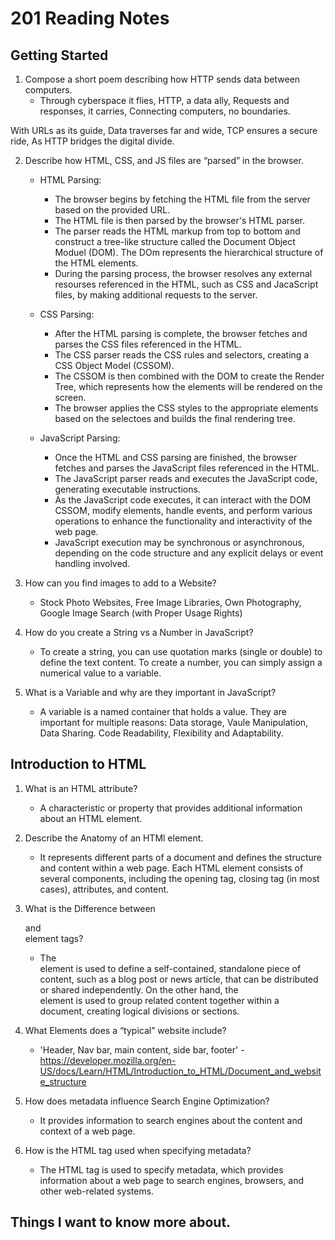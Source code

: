 # 201 Reading Notes


## Getting Started

1. Compose a short poem describing how HTTP sends data between computers.
    * Through cyberspace it flies,
HTTP, a data ally,
Requests and responses, it carries,
Connecting computers, no boundaries.

With URLs as its guide,
Data traverses far and wide,
TCP ensures a secure ride,
As HTTP bridges the digital divide.

2. Describe how HTML, CSS, and JS files are “parsed” in the browser.
    * HTML Parsing:
        * The browser begins by fetching the HTML file from the server based on the provided URL.
        * The HTML file is then parsed by the browser's HTML parser.
        * The parser reads the HTML markup from top to bottom and construct a tree-like structure called the Document Object Moduel (DOM). The DOm represents the hierarchical structure of the HTML elements.
        * During the parsing process, the browser resolves any external resourses referenced in the HTML, such as CSS and JacaScript files, by making additional requests to the server.

    *  CSS Parsing:
        * After the HTML parsing is complete, the browser fetches and parses the CSS files referenced in the HTML.
        * The CSS parser reads the CSS rules and selectors, creating a CSS Object Model (CSSOM).
        * The CSSOM is then combined with the DOM to create the Render Tree, which represents how the elements will be rendered on the screen.
        * The browser applies the CSS styles to the appropriate elements based on the selectoes and builds the final rendering tree.
    * JavaScript Parsing:
        * Once the HTML and CSS parsing are finished, the browser fetches and parses the JavaScript files referenced in the HTML.
        * The JavaScript parser reads and executes the JavaScript code, generating executable instructions.
        * As the JavaScript code executes, it can interact with the DOM CSSOM, modify elements, handle events, and perform various operations to enhance the functionality and interactivity of the web page.
        * JavaScript execution may be synchronous or asynchronous, depending on the code structure and any explicit delays or event handling involved.


3. How can you find images to add to a Website?
    * Stock Photo Websites, Free Image Libraries, Own Photography, Google Image Search (with Proper Usage Rights)

4. How do you create a String vs a Number in JavaScript?
    * To create a string, you can use quotation marks (single or double) to define the text content. To create a number, you can simply assign a numerical value to a variable.

5. What is a Variable and why are they important in JavaScript?
    * A variable is a named container that holds a value. They are important for multiple reasons: Data storage, Vaule Manipulation, Data Sharing. Code Readability, Flexibility and Adaptability.


## Introduction to HTML

1. What is an HTML attribute?
    * A characteristic or property that provides additional information about an HTML element.

2. Describe the Anatomy of an HTMl element.
    * It represents different parts of a document and defines the structure and content within a web page. Each HTML element consists of several components, including the opening tag, closing tag (in most cases), attributes, and content.

3. What is the Difference between <article> and <section> element tags?
    * The <article> element is used to define a self-contained, standalone piece of content, such as a blog post or news article, that can be distributed or shared independently. On the other hand, the <section> element is used to group related content together within a document, creating logical divisions or sections.

4. What Elements does a “typical” website include?
    * 'Header, Nav bar, main content, side bar, footer' 
        -https://developer.mozilla.org/en-US/docs/Learn/HTML/Introduction_to_HTML/Document_and_website_structure

5. How does metadata influence Search Engine Optimization?
    * It provides information to search engines about the content and context of a web page.

6. How is the <meta> HTML tag used when specifying metadata?
    * The <meta> HTML tag is used to specify metadata, which provides information about a web page to search engines, browsers, and other web-related systems.

## Things I want to know more about.